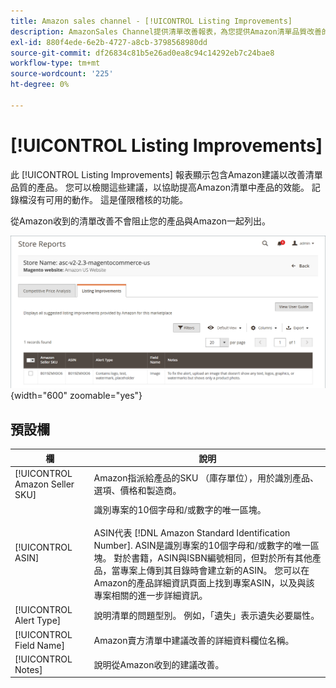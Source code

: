 ```yaml
---
title: Amazon sales channel - [!UICONTROL Listing Improvements]
description: AmazonSales Channel提供清單改善報表，為您提供Amazon清單品質改善的建議。
exl-id: 880f4ede-6e2b-4727-a8cb-3798568980dd
source-git-commit: df26834c81b5e26ad0ea8c94c14292eb7c24bae8
workflow-type: tm+mt
source-wordcount: '225'
ht-degree: 0%

---
```


# [!UICONTROL Listing Improvements]

此 [!UICONTROL Listing Improvements] 報表顯示包含Amazon建議以改善清單品質的產品。 您可以檢閱這些建議，以協助提高Amazon清單中產品的效能。 記錄檔沒有可用的動作。 這是僅限稽核的功能。

從Amazon收到的清單改善不會阻止您的產品與Amazon一起列出。

![清單改善](assets/amazon-listing-improvements.png){width="600" zoomable="yes"}

## 預設欄

| 欄 | 說明 |
|--- |--- |
| [!UICONTROL Amazon Seller SKU] | Amazon指派給產品的SKU （庫存單位），用於識別產品、選項、價格和製造商。 |
| [!UICONTROL ASIN] | 識別專案的10個字母和/或數字的唯一區塊。<br><br>ASIN代表 [!DNL Amazon Standard Identification Number]. ASIN是識別專案的10個字母和/或數字的唯一區塊。 對於書籍，ASIN與ISBN編號相同，但對於所有其他產品，當專案上傳到其目錄時會建立新的ASIN。 您可以在Amazon的產品詳細資訊頁面上找到專案ASIN，以及與該專案相關的進一步詳細資訊。 |
| [!UICONTROL Alert Type] | 說明清單的問題型別。 例如，「遺失」表示遺失必要屬性。 |
| [!UICONTROL Field Name] | Amazon賣方清單中建議改善的詳細資料欄位名稱。 |
| [!UICONTROL Notes] | 說明從Amazon收到的建議改善。 |
